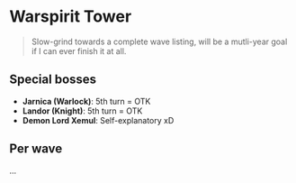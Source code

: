 # Warspirit Tower
> Slow-grind towards a complete wave listing, will be a mutli-year goal if I can ever finish it at all.

## Special bosses
- **Jarnica (Warlock)**: 5th turn = OTK
- **Landor (Knight)**: 5th turn = OTK
- **Demon Lord Xemul**: Self-explanatory xD

## Per wave
...